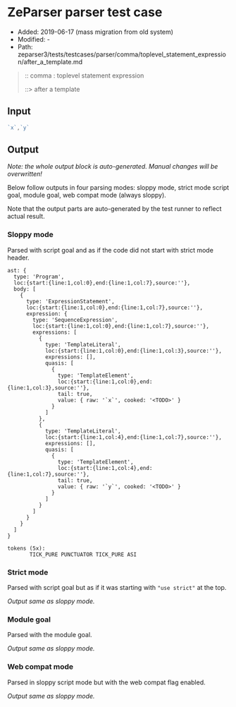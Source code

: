 # ZeParser parser test case

- Added: 2019-06-17 (mass migration from old system)
- Modified: -
- Path: zeparser3/tests/testcases/parser/comma/toplevel_statement_expression/after_a_template.md

> :: comma : toplevel statement expression
>
> ::> after a template

## Input

`````js
`x`,`y`
`````

## Output

_Note: the whole output block is auto-generated. Manual changes will be overwritten!_

Below follow outputs in four parsing modes: sloppy mode, strict mode script goal, module goal, web compat mode (always sloppy).

Note that the output parts are auto-generated by the test runner to reflect actual result.

### Sloppy mode

Parsed with script goal and as if the code did not start with strict mode header.

`````
ast: {
  type: 'Program',
  loc:{start:{line:1,col:0},end:{line:1,col:7},source:''},
  body: [
    {
      type: 'ExpressionStatement',
      loc:{start:{line:1,col:0},end:{line:1,col:7},source:''},
      expression: {
        type: 'SequenceExpression',
        loc:{start:{line:1,col:0},end:{line:1,col:7},source:''},
        expressions: [
          {
            type: 'TemplateLiteral',
            loc:{start:{line:1,col:0},end:{line:1,col:3},source:''},
            expressions: [],
            quasis: [
              {
                type: 'TemplateElement',
                loc:{start:{line:1,col:0},end:{line:1,col:3},source:''},
                tail: true,
                value: { raw: '`x`', cooked: '<TODO>' }
              }
            ]
          },
          {
            type: 'TemplateLiteral',
            loc:{start:{line:1,col:4},end:{line:1,col:7},source:''},
            expressions: [],
            quasis: [
              {
                type: 'TemplateElement',
                loc:{start:{line:1,col:4},end:{line:1,col:7},source:''},
                tail: true,
                value: { raw: '`y`', cooked: '<TODO>' }
              }
            ]
          }
        ]
      }
    }
  ]
}

tokens (5x):
       TICK_PURE PUNCTUATOR TICK_PURE ASI
`````

### Strict mode

Parsed with script goal but as if it was starting with `"use strict"` at the top.

_Output same as sloppy mode._

### Module goal

Parsed with the module goal.

_Output same as sloppy mode._

### Web compat mode

Parsed in sloppy script mode but with the web compat flag enabled.

_Output same as sloppy mode._
